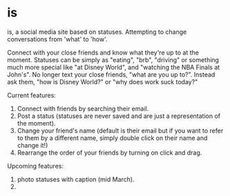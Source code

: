 # is

is, a social media site based on statuses.
Attempting to change conversations from 'what' to 'how'.

Connect with your close friends and know what they're up to at the moment.
Statuses can be simply as "eating", "brb", "driving" or something much more special like "at Disney World", and "watching the NBA Finals at John's". 
No longer text your close friends, "what are you up to?". Instead ask them, "how is Disney World?" or "why does work suck today?"


Current features:

1. Connect with friends by searching their email. 
2. Post a status (statuses are never saved and are just a representation of the moment). 
3. Change your friend's name (default is their email but if you want to refer to them by a different name,
simply double click on their name and change it!)
4. Rearrange the order of your friends by turning on click and drag. 

Upcoming features:
1. photo statuses with caption (mid March). 
2. 


